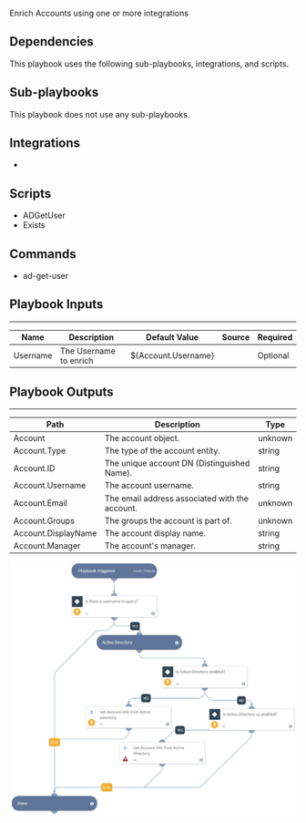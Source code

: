 Enrich Accounts using one or more integrations

## Dependencies
This playbook uses the following sub-playbooks, integrations, and scripts.

## Sub-playbooks
This playbook does not use any sub-playbooks.

## Integrations
* 

## Scripts
* ADGetUser
* Exists

## Commands
* ad-get-user

## Playbook Inputs
---

| **Name** | **Description** | **Default Value** | **Source** | **Required** |
| --- | --- | --- | --- | --- |
| Username | The Username to enrich | ${Account.Username} |  | Optional |

## Playbook Outputs
---

| **Path** | **Description** | **Type** |
| --- | --- | --- |
| Account | The account object. | unknown |
| Account.Type | The type of the account entity. | string |
| Account.ID | The unique account DN \(Distinguished Name\). | string |
| Account.Username | The account username. | string |
| Account.Email | The email address associated with the account. | unknown |
| Account.Groups | The groups the account is part of. | unknown |
| Account.DisplayName | The account display name. | string |
| Account.Manager | The account's manager. | string |

![Account_Enrichment_Generic](https://github.com/ElazarK/content-docs/blob/master/images/playbooks/Account_Enrichment_Generic.png)
